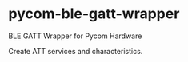 # pycom-ble-gatt-wrapper
BLE GATT Wrapper for Pycom Hardware

Create ATT services and characteristics.
